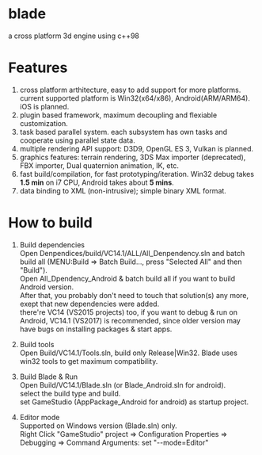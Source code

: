 # blade
a cross platform 3d engine using c++98

# Features
  1. cross platform arthitecture, easy to add support for more platforms. current supported platform is Win32(x64/x86), Android(ARM/ARM64). iOS is planned.  
  2. plugin based framework, maximum decoupling and flexiable customization.  
  3. task based parallel system. each subsystem has own tasks and cooperate using parallel state data.  
  4. multiple rendering API support: D3D9, OpenGL ES 3, Vulkan is planned.  
  5. graphics features: terrain rendering, 3DS Max importer (deprecated), FBX importer, Dual quaternion animation, IK, etc.  
  6. fast build/compilation, for fast prototyping/iteration. Win32 debug takes **1.5 min** on i7 CPU, Android takes about **5 mins**.  
  7. data binding to XML (non-intrusive); simple binary XML format.  

# How to build
  1. Build dependencies  
    Open Denpendices/build/VC14.1/ALL/All_Denpendency.sln and batch build all (MENU:Build => Batch Build..., press "Selected All" and then "Build").  
    Open All_Dpendency_Android & batch build all if you want to build Android version.  
    After that, you probably don't need to touch that solution(s) any more, exept that new dependencies were added.  
    there're VC14 (VS2015 projects) too, if you want to debug & run on Android, VC14.1 (VS2017) is recommended, since older version may have bugs on installing packages & start apps.  
    
  2. Build tools  
    Open Build/VC14.1/Tools.sln, build only Release|Win32. Blade uses win32 tools to get maximum compatibility.  
    
  3. Build Blade & Run  
    Open Build/VC14.1/Blade.sln (or Blade_Android.sln for android).  
    select the build type and build.  
    set GameStudio (AppPackage_Android for android) as startup project.  
   
   4. Editor mode  
    Supported on Windows version (Blade.sln) only.  
    Right Click "GameStudio" project => Configuration Properties => Debugging => Command Arguments: set "--mode=Editor"  
